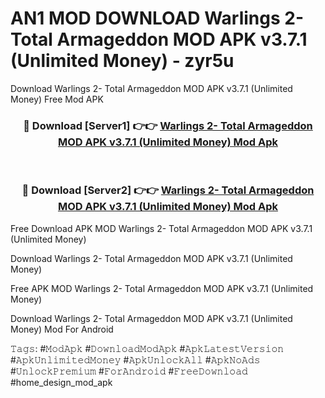 # AN1 MOD DOWNLOAD Warlings 2- Total Armageddon MOD APK v3.7.1 (Unlimited Money) - zyr5u
Download Warlings 2- Total Armageddon MOD APK v3.7.1 (Unlimited Money) Free Mod APK

<div align="center">
<h3>🔴 Download [Server1] 👉👉 <a href="https://apk-comot.site?title=Warlings_2-_Total_Armageddon_MOD_APK_v3.7.1_(Unlimited_Money)">Warlings 2- Total Armageddon MOD APK v3.7.1 (Unlimited Money) Mod Apk</a></h3><br>

<h3>🔴 Download [Server2] 👉👉 <a href="https://apk-comot.site?title=Warlings_2-_Total_Armageddon_MOD_APK_v3.7.1_(Unlimited_Money)">Warlings 2- Total Armageddon MOD APK v3.7.1 (Unlimited Money) Mod Apk</a></h3>
</div>


Free Download APK MOD Warlings 2- Total Armageddon MOD APK v3.7.1 (Unlimited Money)

Download Warlings 2- Total Armageddon MOD APK v3.7.1 (Unlimited Money) 

Free APK MOD Warlings 2- Total Armageddon MOD APK v3.7.1 (Unlimited Money) 

Download Warlings 2- Total Armageddon MOD APK v3.7.1 (Unlimited Money) Mod For Android

𝚃𝚊𝚐𝚜: #𝙼𝚘𝚍𝙰𝚙𝚔 #𝙳𝚘𝚠𝚗𝚕𝚘𝚊𝚍𝙼𝚘𝚍𝙰𝚙𝚔 #𝙰𝚙𝚔𝙻𝚊𝚝𝚎𝚜𝚝𝚅𝚎𝚛𝚜𝚒𝚘𝚗 #𝙰𝚙𝚔𝚄𝚗𝚕𝚒𝚖𝚒𝚝𝚎𝚍𝙼𝚘𝚗𝚎𝚢 #𝙰𝚙𝚔𝚄𝚗𝚕𝚘𝚌𝚔𝙰𝚕𝚕 #𝙰𝚙𝚔𝙽𝚘𝙰𝚍𝚜 #𝚄𝚗𝚕𝚘𝚌𝚔𝙿𝚛𝚎𝚖𝚒𝚞𝚖 #𝙵𝚘𝚛𝙰𝚗𝚍𝚛𝚘𝚒𝚍 #𝙵𝚛𝚎𝚎𝙳𝚘𝚠𝚗𝚕𝚘𝚊𝚍 #home_design_mod_apk